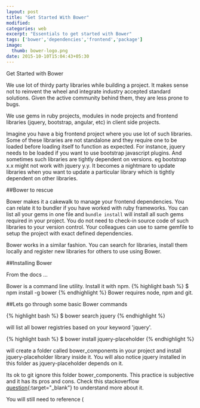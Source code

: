 ```yaml
---
layout: post
title: "Get Started With Bower"
modified:
categories: web
excerpt: "Essentials to get started with Bower"
tags: ['bower','dependencies','frontend','package']
image:
  thumb: bower-logo.png
date: 2015-10-10T15:04:43+05:30
---
```


Get Started with Bower

We use lot of thirdy party libraries while building a project. It makes sense not to reinvent the wheel and integrate industry accepted standard solutions. Given the active community behind them, they are less prone to bugs.

We use gems in ruby projects, modules in node projects and frontend libraries (jquery, bootstrap, angular, etc) in client side projects.

Imagine you have a big frontend project where you use lot of such libraries. Some of these libraries are not standalone and they require one to be loaded before loading itself to function as expected. For instance, jquery needs to be loaded if you want to use bootstrap javascript plugins. And sometimes such libraries are tightly dependent on versions. eg bootstrap x.x might not work with jquery y.y. It becomes a nightmare to update libraries when you want to update a particular library which is tightly dependent on other libraries.

##Bower to rescue

Bower makes it a cakewalk to manage your frontend dependencies. You can relate it to bundler if you have worked with ruby frameworks. You can list all your gems in one file and `bundle install` will install all such gems required in your project. You do not need to check-in source code of such libraries to your version control. Your colleagues can use to same gemfile to setup the project with exact defined dependencies.

Bower works in a similar fashion. You can search for libraries, install them locally and register new libraries for others to use using Bower.

##Installing Bower

From the docs ...

Bower is a command line utility. Install it with npm.
{% highlight bash %}
$ npm install -g bower
{% endhighlight %}
Bower requires node, npm and git.

##Lets go through some basic Bower commands

{% highlight bash %}
$ bower search jquery
{% endhighlight %}

will list all bower registries based on your keyword 'jquery'.

{% highlight bash %}
$ bower install jquery-placeholder
{% endhighlight %}

will create a folder called bower_components in your project and install jquery-placeholder library inside it. You will also notice jquery installed in this folder as jquery-placeholder depends on it.

Its ok to git ignore this folder bower_components. This practice is subjective and it has its pros and cons. Check this stackoverflow [question](http://stackoverflow.com/questions/22327758/should-bower-components-be-gitignored){:target="_blank"} to understand more about it.

You will still need to reference (<script>) the file in your project to use the library.

{% highlight bash %}
$ bower init
{% endhighlight %}

will interactively create a file called bower.json. It will collect all the information about your project and its dependencies.

{% highlight js %}
// bower.json
{
  name: 'sideproject',
  version: '0.0.0',
  authors: [
    'Nirav <niyando@gmail.com>'
  ],
  description: 'my weekend project to build bla bla',
  license: 'MIT',
  ignore: [
    '**/.*',
    'node_modules',
    'bower_components',
    'test',
    'tests'
  ],
  dependencies: {
    'jquery-placeholder': '~2.1.3'
  }
}
{% endhighlight %}

Lets just focus on dependencies for now. Other fields are only used when you wish to register your library on bower for distribution. Dependecies object contains information about currently installed libraries and their versions.

Now you can install new dependencies with flag --save to update the bower file. Bower is smart enough to download the version that works with your existing dependencies. Incase of a conflict or multiple options, it will prompt you with available options.

{% highlight bash %}
$ bower uninstall package_name
{% endhighlight %}

will uninstall package and delete required files from bower_components. Use flag --save to update the bower file.

{% highlight bash %}
$ bower list
{% endhighlight %}

will show your dependencies. Bower also does a check to see if a newer version of each of the packages is available.

{% highlight bash %}
$ bower update package_name
{% endhighlight %}

as it says, will update the package. It will take care of prompting the conflicts if any.

##Creating Bower Package

Lets say that you did not find any bower package that can generates a carousel that slides cats pictures vertically and you ended up writing your own solution. You believe in giving back to the community and decide to distribute your library using bower.

Here is how you should do it.

First thing ..you cannot distribute your package without hosting it at some git endpoint (github, bitbucker, your own gitlab). You will need to point your bower package to a remote repository where it can consume contents of your package.

We will use Github for our reference. Push your library on Github

Now you need to configure your project. Its as simple as adding a bower.json file. Minimally, you need following

{% highlight js %}
{
    "name": "vertical-cat-slider",
    "version": "0.0.1"
}
{% endhighlight %}

Names of bower packages are unique and it will show conflict when you try to register your package using an existing package name.

Next is version. Git tags are your package versions. While consuming your package, consumers will be able to download/update the source as per tags available. It helps you in managing your releases.

So before registering your package its important to tag your repo with a version number and push it using --tags flag

{% highlight bash %}
$ git tag 0.0.1
$ git push --tags
{% endhighlight %}


Its also a good idea to ignore some files in your source as it wont be really useful to your end user and they would be endup downloading the entire project. For eg, test suites, development dependencies etc. To ignore such things, you can use ignore key in bower.json

{% highlight js %}
  "ignore": [
    "**/.*",
    "node_modules",
    "bower_components",
    "test",
    "tests"
  ]
{% endhighlight %}

Push your updated bower.json to remote and you are ready to register your package.

{% highlight bash %}
$ bower register vertical-cat-slider git://github.com/flying_cat.git
{% endhighlight %}


to confirm it got registered, you can check
{% highlight bash %}
$ bower info vertical-cat-slider
{% endhighlight %}

##Upating your package

After a few days, you realized that you missed a rare case where your slider breaks. You know the fix and you have already pushed it to your git remote. Now you want to update your package. Here is how you should do.

{% highlight bash %}
$ bower version [<newversion> | major | minor | patch]
{% endhighlight %}


from the docs,
>The newversion argument should be a valid semver string, or a valid second argument to semver.inc (one of “build”, “patch”, “minor”, or “major”). In the second case, the existing version will be incremented by 1 in the specified field. If run in a git repo, it will also create a version commit and tag, and fail if the repo is not clean.

You can read more about semver string [here](http://developer.telerik.com/featured/mystical-magical-semver-ranges-used-npm-bower/){:target="_blank"}

For our purpose, we will do
{% highlight bash %}
$ bower version patch -m "Fixes rare case when lazy cat image shows up"
{% endhighlight %}

This should increment your version to 0.0.2 in your bower file. Push the bower file to remote with flag --tags and you are done. The new version is available for your users to update.

This should be enough to get you started. There is more to bower and you can learn all about it on the [official docs](http://bower.io/docs/api/){:target="_blank"}.
Until next time, cya!

